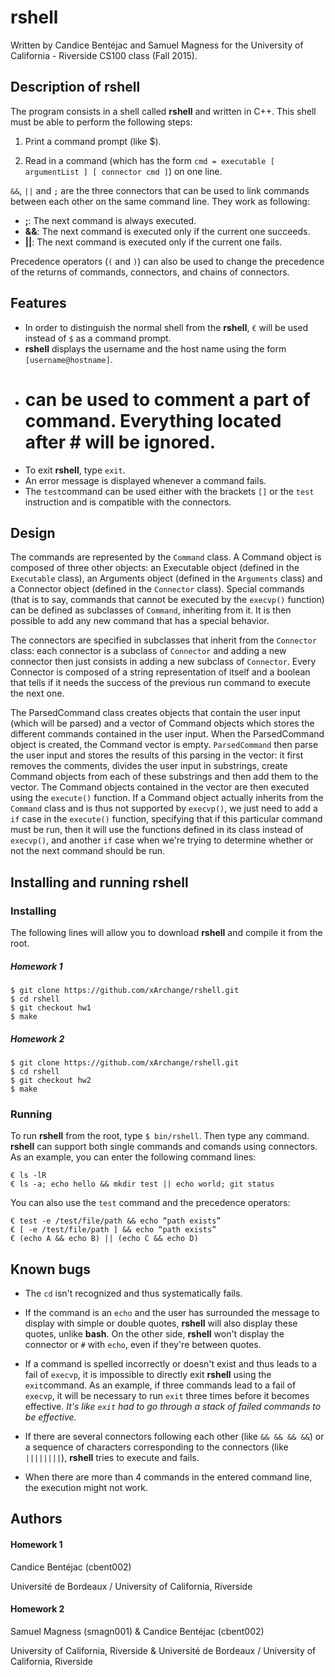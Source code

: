 # rshell
Written by Candice Bentéjac and Samuel Magness for the University of California - Riverside CS100 class (Fall 2015).

## Description of rshell
The program consists in a shell called **rshell** and written in C++. This shell must be able to perform the following steps:

1. Print a command prompt (like $).

2. Read in a command (which has the form `cmd = executable [ argumentList ] [ connector cmd ]`) on one line.

`&&`, `||` and `;` are the three connectors that can be used to link commands between each other on the same command line. They work as following:
- **;**: The next command is always executed.
- **&&**: The next command is executed only if the current one succeeds.
- **||**: The next command is executed only if the current one fails.

Precedence operators (`(` and `)`) can also be used to change the precedence of the returns of commands, connectors, and chains of connectors.

## Features
- In order to distinguish the normal shell from the **rshell**, `€` will be used instead of `$` as a command prompt. 
- **rshell** displays the username and the host name using the form `[username@hostname]`.
- # can be used to comment a part of command. Everything located after # will be ignored.
- To exit **rshell**, type `exit`.
- An error message is displayed whenever a command fails.
- The `test`command can be used either with the brackets `[]` or the `test` instruction and is compatible with the connectors. 


## Design
The commands are represented by the `Command` class. A Command object is composed of three other objects: an Executable object (defined in the `Executable` class), an Arguments object (defined in the `Arguments` class) and a Connector object (defined in the `Connector` class). Special commands (that is to say, commands that cannot be executed by the `execvp()` function) can be defined as subclasses of `Command`, inheriting from it. It is then possible to add any new command that has a special behavior.

The connectors are specified in subclasses that inherit from the `Connector` class: each connector is a subclass of `Connector` and adding a new connector then just consists in adding a new subclass of `Connector`. Every Connector is composed of a string representation of itself and a boolean that tells if it needs the success of the previous run command to execute the next one.

The ParsedCommand class creates objects that contain the user input (which will be parsed) and a vector of Command objects which stores the different commands contained in the user input. When the ParsedCommand object is created, the Command vector is empty. `ParsedCommand` then parse the user input and stores the results of this parsing in the vector: it first removes the comments, divides the user input in substrings, create Command objects from each of these substrings and then add them to the vector. The Command objects contained in the vector are then executed using the `execute()` function. If a Command object actually inherits from the `Command` class and is thus not supported by `execvp()`, we just need to add a `if` case in the `execute()` function, specifying that if this particular command must be run, then it will use the functions defined in its class instead of `execvp()`, and another `if` case when we're trying to determine whether or not the next command should be run.


## Installing and running rshell
### Installing
The following lines will allow you to download **rshell** and compile it from the root.

##### Homework 1
```
$ git clone https://github.com/xArchange/rshell.git
$ cd rshell
$ git checkout hw1
$ make
```

##### Homework 2
```
$ git clone https://github.com/xArchange/rshell.git
$ cd rshell
$ git checkout hw2
$ make
```

### Running
To run **rshell** from the root, type `$ bin/rshell`. Then type any command. **rshell** can support both single commands and comands using connectors. As an example, you can enter the following command lines:
```
€ ls -lR
€ ls -a; echo hello && mkdir test || echo world; git status
```

You can also use the `test` command and the precedence operators:
```
€ test -e /test/file/path && echo “path exists”
€ [ -e /test/file/path ] && echo “path exists”
€ (echo A && echo B) || (echo C && echo D)
```

## Known bugs
- The `cd` isn't recognized and thus systematically fails.

- If the command is an `echo` and the user has surrounded the message to display with simple or double quotes, **rshell** will also display these quotes, unlike **bash**. On the other side, **rshell** won't display the connector or `#` with `echo`, even if they're between quotes.

- If a command is spelled incorrectly or doesn't exist and thus leads to a fail of `execvp`, it is impossible to directly exit **rshell** using the `exit`command. As an example, if three commands lead to a fail of `execvp`, it will be necessary to run `exit` three times before it becomes effective. _It's like `exit` had to go through a stack of failed commands to be effective._

- If there are several connectors following each other (like `&& && && &&`) or a sequence of characters corresponding to the connectors (like `||||||||`), **rshell** tries to execute and fails.

- When there are more than 4 commands in the entered command line, the execution might not work.

## Authors
#### Homework 1
Candice Bentéjac (cbent002)

Université de Bordeaux / University of California, Riverside

#### Homework 2
Samuel Magness (smagn001) & Candice Bentéjac (cbent002)

University of California, Riverside & Université de Bordeaux / University of California, Riverside
